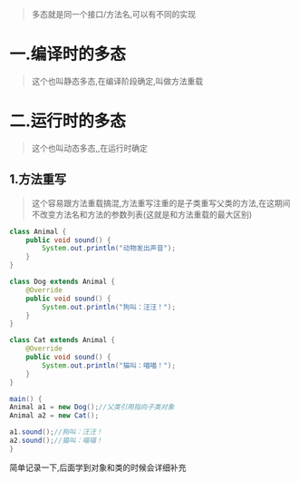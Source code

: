 
>多态就是同一个接口/方法名,可以有不同的实现

# 一.编译时的多态

>这个也叫静态多态,在编译阶段确定,叫做方法重载

# 二.运行时的多态

>这个也叫动态多态,,在运行时确定

## 1.方法重写

>这个容易跟方法重载搞混,方法重写注重的是子类重写父类的方法,在这期间不改变方法名和方法的参数列表(这就是和方法重载的最大区别)

```Java
class Animal {
    public void sound() {
        System.out.println("动物发出声音");
    }
}

class Dog extends Animal {
    @Override
    public void sound() {
        System.out.println("狗叫：汪汪！");
    }
}

class Cat extends Animal {
    @Override
    public void sound() {
        System.out.println("猫叫：喵喵！");
    }
}

main() {
Animal a1 = new Dog();//父类引用指向子类对象
Animal a2 = new Cat();

a1.sound();//狗叫：汪汪！
a2.sound();//猫叫：喵喵！
}
```

<a id ="Polymorphism-todo">简单记录一下,后面学到对象和类的时候会详细补充</a>